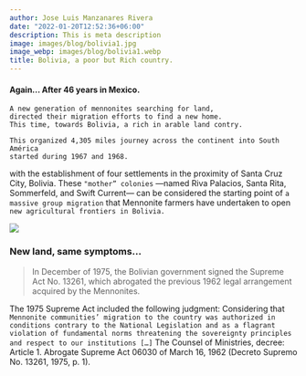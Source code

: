 ```yaml
---
author: Jose Luis Manzanares Rivera
date: "2022-01-20T12:52:36+06:00"
description: This is meta description
image: images/blog/bolivia1.jpg
image_webp: images/blog/bolivia1.webp
title: Bolivia, a poor but Rich country.
---
```


#### Again... After 46 years in Mexico. 

```
A new generation of mennonites searching for land, 
directed their migration efforts to find a new home. 
This time, towards Bolivia, a rich in arable land contry. 
```


```
This organized 4,305 miles journey across the continent into South América
started during 1967 and 1968.
```

with the establishment of four settlements in the proximity of Santa Cruz City, Bolivia. These ```"mother” colonies``` —named Riva Palacios, Santa Rita, Sommerfeld, and Swift Current— can be considered the starting point of ```a massive group migration``` that Mennonite farmers have undertaken to open ```new agricultural frontiers in Bolivia.```


![](/blog/bolivia_colonias.jpg)


### New land, same symptoms...


>In December of 1975, the Bolivian government signed the Supreme Act No. 13261, which
abrogated the previous 1962 legal arrangement acquired by the Mennonites. 

The 1975 Supreme Act included the following judgment:
Considering that ```Mennonite communities’ migration to the country was authorized in conditions contrary to the National Legislation and as a flagrant
violation of fundamental norms threatening the sovereignty principles and
respect to our institutions […]``` The Counsel of Ministries, decree: Article 1.
Abrogate Supreme Act 06030 of March 16, 1962 (Decreto Supremo No.
13261, 1975, p. 1).

